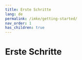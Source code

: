 ```yaml
---
title: Erste Schritte
lang: de
permalink: /imke/getting-started/
nav_order: 1
has_children: true
---
```


# Erste Schritte
